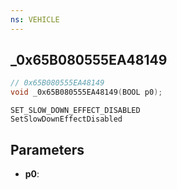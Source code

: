 ```yaml
---
ns: VEHICLE
---
```

## _0x65B080555EA48149

```c
// 0x65B080555EA48149
void _0x65B080555EA48149(BOOL p0);
```

```
SET_SLOW_DOWN_EFFECT_DISABLED
SetSlowDownEffectDisabled
```

## Parameters
* **p0**: 


